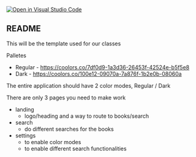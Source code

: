 [![Open in Visual Studio Code](https://classroom.github.com/assets/open-in-vscode-f059dc9a6f8d3a56e377f745f24479a46679e63a5d9fe6f495e02850cd0d8118.svg)](https://classroom.github.com/online_ide?assignment_repo_id=6830258&assignment_repo_type=AssignmentRepo)
## README

This will be the template used for our classes

Palletes
- Regular - https://coolors.co/7df0d9-1a3d36-26453f-42524e-b5f5e8
- Dark - https://coolors.co/100e12-09070a-7a876f-1b2e0b-08060a

The entire application should have 2 color modes, Regular / Dark

There are only 3 pages you need to make work
- landing
  - logo/heading and a way to route to books/search
- search
  - do different searches for the books
- settings
  - to enable color modes
  - to enable different search functionalities
